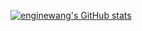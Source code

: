 <!--### Hi there 👋-->

<!--
**enginewang/enginewang** is a ✨ _special_ ✨ repository because its `README.md` (this file) appears on your GitHub profile.

Here are some ideas to get you started:

- 🔭 I’m currently working on ...
- 🌱 I’m currently learning ...
- 👯 I’m looking to collaborate on ...
- 🤔 I’m looking for help with ...
- 💬 Ask me about ...
- 📫 How to reach me: ...
- 😄 Pronouns: ...
- ⚡ Fun fact: ...
-->

[![enginewang's GitHub stats](https://github-readme-stats.vercel.app/api?username=enginewang&show_icons=true&theme=radical)](https://github.com/anuraghazra/github-readme-stats)
